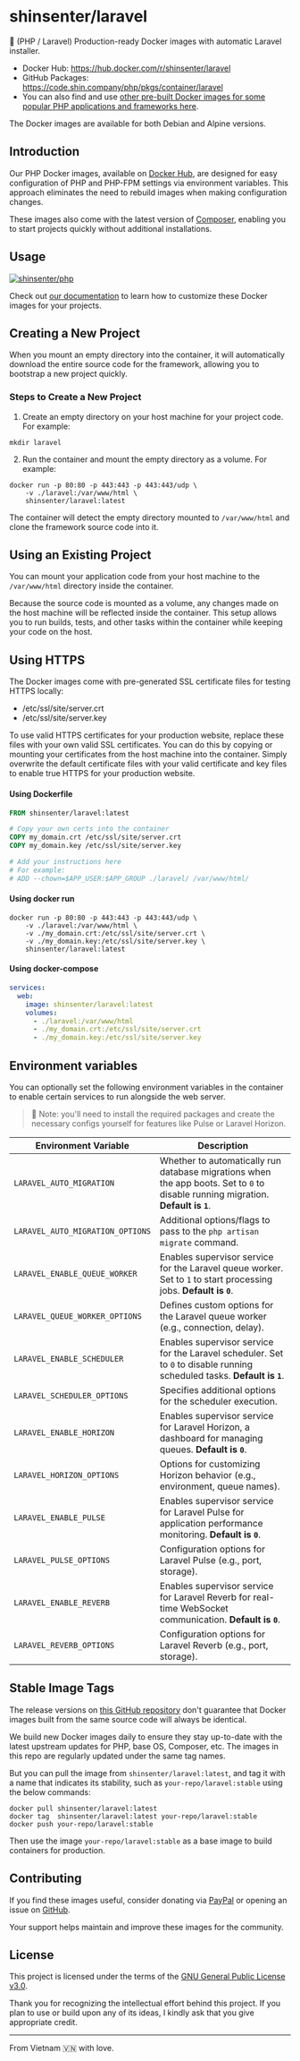 # shinsenter/laravel

🔋 (PHP / Laravel) Production-ready Docker images with automatic Laravel installer.

- Docker Hub: https://hub.docker.com/r/shinsenter/laravel
- GitHub Packages: https://code.shin.company/php/pkgs/container/laravel
- You can also find and use [other pre-built Docker images for some popular PHP applications and frameworks here](https://hub.docker.com/u/shinsenter).

The Docker images are available for both Debian and Alpine versions.


## Introduction

Our PHP Docker images, available on [Docker Hub](https://hub.docker.com/r/shinsenter/php),
are designed for easy configuration of PHP and PHP-FPM settings via environment variables.
This approach eliminates the need to rebuild images when making configuration changes.

These images also come with the latest version of [Composer](https://getcomposer.org),
enabling you to start projects quickly without additional installations.


## Usage

[![shinsenter/php](https://repository-images.githubusercontent.com/458053748/5a05c8e4-1c00-440c-98f1-2cd4548bbaa2)](https://docker.shin.company/php)

Check out [our documentation](https://hub.docker.com/r/shinsenter/php) to learn how to customize these Docker images for your projects.


## Creating a New Project

When you mount an empty directory into the container, it will automatically download the entire source code for the framework, allowing you to bootstrap a new project quickly.

### Steps to Create a New Project

1. Create an empty directory on your host machine for your project code. For example:

```shell
mkdir laravel
```

2. Run the container and mount the empty directory as a volume. For example:

```shell
docker run -p 80:80 -p 443:443 -p 443:443/udp \
    -v ./laravel:/var/www/html \
    shinsenter/laravel:latest
```

The container will detect the empty directory mounted to `/var/www/html` and clone the framework source code into it.


## Using an Existing Project

You can mount your application code from your host machine to the `/var/www/html` directory inside the container.

Because the source code is mounted as a volume,
any changes made on the host machine will be reflected inside the container.
This setup allows you to run builds, tests,
and other tasks within the container while keeping your code on the host.


## Using HTTPS

The Docker images come with pre-generated SSL certificate files for testing HTTPS locally:

- /etc/ssl/site/server.crt
- /etc/ssl/site/server.key

To use valid HTTPS certificates for your production website,
replace these files with your own valid SSL certificates.
You can do this by copying or mounting your certificates from the host machine into the container.
Simply overwrite the default certificate files with your valid certificate and key files
to enable true HTTPS for your production website.

#### Using Dockerfile

```Dockerfile
FROM shinsenter/laravel:latest

# Copy your own certs into the container
COPY my_domain.crt /etc/ssl/site/server.crt
COPY my_domain.key /etc/ssl/site/server.key

# Add your instructions here
# For example:
# ADD --chown=$APP_USER:$APP_GROUP ./laravel/ /var/www/html/
```

#### Using docker run

```shell
docker run -p 80:80 -p 443:443 -p 443:443/udp \
    -v ./laravel:/var/www/html \
    -v ./my_domain.crt:/etc/ssl/site/server.crt \
    -v ./my_domain.key:/etc/ssl/site/server.key \
    shinsenter/laravel:latest
```

#### Using docker-compose

```yml
services:
  web:
    image: shinsenter/laravel:latest
    volumes:
      - ./laravel:/var/www/html
      - ./my_domain.crt:/etc/ssl/site/server.crt
      - ./my_domain.key:/etc/ssl/site/server.key
```


## Environment variables

You can optionally set the following environment variables in the container to enable certain services to run alongside the web server.

> 📝 Note: you'll need to install the required packages and create the necessary configs yourself for features like Pulse or Laravel Horizon.

| Environment Variable             | Description             |
|----------------------------------|-------------------------|
| `LARAVEL_AUTO_MIGRATION`         | Whether to automatically run database migrations when the app boots. Set to `0` to disable running migration. **Default is `1`**. |
| `LARAVEL_AUTO_MIGRATION_OPTIONS` | Additional options/flags to pass to the `php artisan migrate` command. |
| `LARAVEL_ENABLE_QUEUE_WORKER`    | Enables supervisor service for the Laravel queue worker. Set to `1` to start processing jobs. **Default is `0`**. |
| `LARAVEL_QUEUE_WORKER_OPTIONS`   | Defines custom options for the Laravel queue worker (e.g., connection, delay). |
| `LARAVEL_ENABLE_SCHEDULER`       | Enables supervisor service for the Laravel scheduler. Set to `0` to disable running scheduled tasks. **Default is `1`**. |
| `LARAVEL_SCHEDULER_OPTIONS`      | Specifies additional options for the scheduler execution. |
| `LARAVEL_ENABLE_HORIZON`         | Enables supervisor service for Laravel Horizon, a dashboard for managing queues. **Default is `0`**. |
| `LARAVEL_HORIZON_OPTIONS`        | Options for customizing Horizon behavior (e.g., environment, queue names). |
| `LARAVEL_ENABLE_PULSE`           | Enables supervisor service for Laravel Pulse for application performance monitoring. **Default is `0`**. |
| `LARAVEL_PULSE_OPTIONS`          | Configuration options for Laravel Pulse (e.g., port, storage). |
| `LARAVEL_ENABLE_REVERB`          | Enables supervisor service for Laravel Reverb for real-time WebSocket communication. **Default is `0`**. |
| `LARAVEL_REVERB_OPTIONS`         | Configuration options for Laravel Reverb (e.g., port, storage). |


## Stable Image Tags

The release versions on [this GitHub repository](https://code.shin.company/php) don't guarantee
that Docker images built from the same source code will always be identical.

We build new Docker images daily to ensure they stay up-to-date
with the latest upstream updates for PHP, base OS, Composer, etc.
The images in this repo are regularly updated under the same tag names.

But you can pull the image from `shinsenter/laravel:latest`,
and tag it with a name that indicates its stability,
such as `your-repo/laravel:stable` using the below commands:

```shell
docker pull shinsenter/laravel:latest
docker tag  shinsenter/laravel:latest your-repo/laravel:stable
docker push your-repo/laravel:stable
```

Then use the image `your-repo/laravel:stable` as a base image to build containers for production.


## Contributing

If you find these images useful, consider donating via [PayPal](https://www.paypal.me/shinsenter) or opening an issue on [GitHub](https://code.shin.company/php/issues/new).

Your support helps maintain and improve these images for the community.


## License

This project is licensed under the terms of the [GNU General Public License v3.0](https://code.shin.company/php/blob/main/LICENSE).

Thank you for recognizing the intellectual effort behind this project. If you plan to use or build upon any of its ideas, I kindly ask that you give appropriate credit.

---

From Vietnam 🇻🇳 with love.
